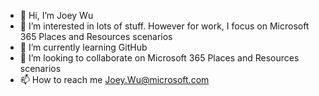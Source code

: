 - 👋 Hi, I’m Joey Wu
- 👀 I’m interested in lots of stuff. However for work, I focus on Microsoft 365 Places and Resources scenarios
- 🌱 I’m currently learning GitHub
- 💞️ I’m looking to collaborate on Microsoft 365 Places and Resources scenarios
- 📫 How to reach me Joey.Wu@microsoft.com

<!---
joey-wu-microsoft/joey-wu-microsoft is a ✨ special ✨ repository because its `README.md` (this file) appears on your GitHub profile.
You can click the Preview link to take a look at your changes.
--->
